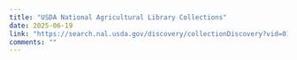 ```yaml
---
title: "USDA National Agricultural Library Collections"
date: 2025-06-19
link: "https://search.nal.usda.gov/discovery/collectionDiscovery?vid=01NAL_INST:MAIN"
comments: ""
---
```

